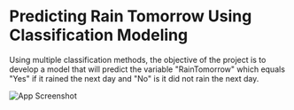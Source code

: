 
# Predicting Rain Tomorrow Using Classification Modeling

Using multiple classification methods, the objective of the project is to develop a model that will predict the variable "RainTomorrow" which equals "Yes" if it rained the next day and "No" is it did not rain the next day.


![App Screenshot](https://www.news8000.com/content/uploads/2020/05/WKBT-Master-2.png?raw=True)

